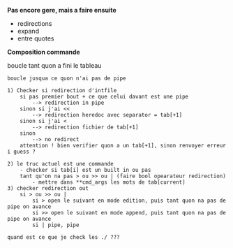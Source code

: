 **Pas encore gere, mais a faire ensuite**

- redirections
- expand
- entre quotes


**Composition commande**

boucle tant quon a fini le tableau

	boucle jusqua ce quon n'ai pas de pipe
	
	1) Checker si redirection d'intfile
		si pas premier bout + ce que celui davant est une pipe
			--> redirection in pipe
		sinon si j'ai <<
			--> redirection heredoc avec separator = tab[+1]
		sinon si j'ai <
			--> redirection fichier de tab[+1]
		sinon
			--> no redirect
		attention ! bien verifier quon a un tab[+1], sinon renvoyer erreur i guess ?
	
	2) le truc actuel est une commande
		- checker si tab[i] est un built in ou pas
		tant qu'on na pas > ou >> ou | (faire bool opearateur redirection)
			- mettre dans **cmd_args les mots de tab[current]
	3) checker redirection out
		si > ou >> ou |
			si > open le suivant en mode edition, puis tant quon na pas de pipe on avance
			si >> open le suivant en mode append, puis tant quon na pas de pipe on avance
			si | pipe, pipe

	quand est ce que je check les ./ ???



